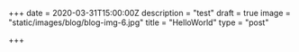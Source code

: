 +++
date = 2020-03-31T15:00:00Z
description = "test"
draft = true
image = "static/images/blog/blog-img-6.jpg"
title = "HelloWorld"
type = "post"

+++
